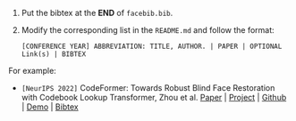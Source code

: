 1. Put the bibtex at the **END** of `facebib.bib`. 
   
2. Modify the corresponding list in the `README.md` and follow the format:

    `[CONFERENCE YEAR] ABBREVIATION: TITLE, AUTHOR. | PAPER | OPTIONAL Link(s) | BIBTEX`
  
For example:
- `[NeurIPS 2022]` CodeFormer: Towards Robust Blind Face Restoration with Codebook Lookup Transformer, Zhou et al. [Paper](https://arxiv.org/abs/2206.11253) | [Project](https://shangchenzhou.com/projects/CodeFormer/) | [Github](https://github.com/sczhou/CodeFormer) | [Demo](https://huggingface.co/spaces/sczhou/CodeFormer) | [Bibtex](./facebib.bib#L1-L6)